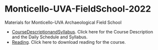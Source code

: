 # Monticello-UVA-FieldSchool-2022
Materials for Monticello-UVA Archaeological Field School
* [CourseDescriptionandSyllabus](https://github.com/TJF-Monticello/Monticello-UVA-FieldSchool-2022/tree/main/DescriptionAndSyllabus). Click here for the Course Description and the Daily Schedule and Syllabus.
* [Reading](https://github.com/TJF-Monticello/Monticello-UVA-FieldSchool-2022/tree/main/Reading). Click here to download reading for the course. 
